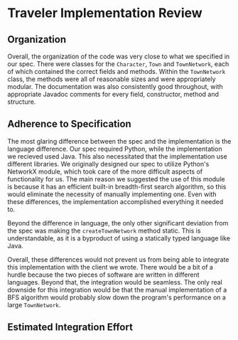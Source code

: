 # Traveler Implementation Review

## Organization
Overall, the organization of the code was very close to what we specified in our spec. There were classes for the `Character`, `Town` and `TownNetwork`, each of which contained the correct fields and methods. Within the `TownNetwork` class, the methods were all of reasonable sizes and were appropriately modular. The documentation was also consistently good throughout, with appropriate Javadoc comments for every field, constructor, method and structure.

## Adherence to Specification
The most glaring difference between the spec and the implementation is the language difference. Our spec required Python, while the implementation we recieved used Java. This also necessitated that the implementation use different libraries. We originally designed our spec to utilize Python's NetworkX module, which took care of the more difficult aspects of functionality for us. The main reason we suggested the use of this module is because it has an efficient built-in breadth-first search algorithm, so this would eliminate the necessity of manually implementing one. Even with these differences, the implementation accomplished everything it needed to.

Beyond the difference in language, the only other significant deviation from the spec was making the `createTownNetwork` method static. This is understandable, as it is a byproduct of using a statically typed language like Java.

Overall, these differences would not prevent us from being able to integrate this implementation with the client we wrote. There would be a bit of a hurdle because the two pieces of software are written in different languages. Beyond that, the integration would be seamless. The only real downside for this integration would be that the manual implementation of a BFS algorithm would probably slow down the program's performance on a large `TownNetwork`.

## Estimated Integration Effort 
